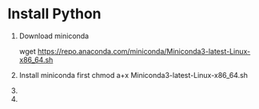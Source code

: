 # Install Python
1. Download miniconda

   wget https://repo.anaconda.com/miniconda/Miniconda3-latest-Linux-x86_64.sh
   
3. Install miniconda first
   chmod a+x Miniconda3-latest-Linux-x86_64.sh
   
4. 

5. 
